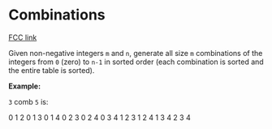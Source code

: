 # Combinations

[FCC link](https://www.freecodecamp.org/learn/coding-interview-prep/rosetta-code/combinations)

Given non-negative integers `m` and `n`, generate all size `m` combinations of
the integers from `0` (zero) to `n-1` in sorted order (each combination is
sorted and the entire table is sorted).

**Example:**

`3` comb `5` is:

0 1 2 0 1 3 0 1 4 0 2 3 0 2 4 0 3 4 1 2 3 1 2 4 1 3 4 2 3 4
